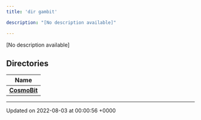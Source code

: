 ```yaml
---
title: 'dir gambit'

description: "[No description available]"

---
```







[No description available]

## Directories

| Name           |
| -------------- |
| **[CosmoBit](/documentation/code/gambit_sphinx/files/dir_1093d180d56907fe9a1c021de5d6c81e/#dir-cosmobit)**  |






-------------------------------

Updated on 2022-08-03 at 00:00:56 +0000
